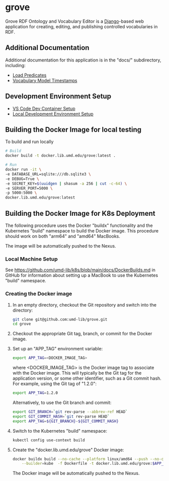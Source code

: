 # grove

Grove RDF Ontology and Vocabulary Editor is a [Django]-based web
application for creating, editing, and publishing controlled vocabularies
in RDF.

## Additional Documentation

Additional documentation for this application is in the "docs/" subdirectory,
including:

* [Load Predicates](docs/load_predicate.md)
* [Vocabulary Model Timestamps](docs/VocabularyModelTimestamps.md)

## Development Environment Setup

* [VS Code Dev Container Setup](docs/DevelopmentEnvironmentVsCode.md)
* [Local Development Environment Setup](docs/DevelopmentEnvironmentLocal.md)

## Building the Docker Image for local testing

To build and run locally

```zsh
# Build
docker build -t docker.lib.umd.edu/grove:latest .

# Run
docker run -it \
-e DATABASE_URL=sqlite:///db.sqlite3 \
-e DEBUG=True \
-e SECRET_KEY=$(uuidgen | shasum -a 256 | cut -c-64) \
-e SERVER_PORT=5000 \
-p 5000:5000 \
docker.lib.umd.edu/grove:latest
```

## Building the Docker Image for K8s Deployment

The following procedure uses the Docker "buildx" functionality and the
Kubernetes "build" namespace to build the Docker image. This procedure should
work on both "arm64" and "amd64" MacBooks.

The image will be automatically pushed to the Nexus.

### Local Machine Setup

See <https://github.com/umd-lib/k8s/blob/main/docs/DockerBuilds.md> in
GitHub for information about setting up a MacBook to use the Kubernetes
"build" namespace.

### Creating the Docker image

1. In an empty directory, checkout the Git repository and switch into the
   directory:

    ```zsh
    git clone git@github.com:umd-lib/grove.git
    cd grove
    ```

2. Checkout the appropriate Git tag, branch, or commit for the Docker image.

3. Set up an "APP_TAG" environment variable:

    ```zsh
    export APP_TAG=<DOCKER_IMAGE_TAG>
    ```

   where \<DOCKER_IMAGE_TAG> is the Docker image tag to associate with the
   Docker image. This will typically be the Git tag for the application version,
   or some other identifier, such as a Git commit hash. For example, using the
   Git tag of "1.2.0":

    ```zsh
    export APP_TAG=1.2.0
    ```

    Alternatively, to use the Git branch and commit:

    ```zsh
    export GIT_BRANCH=`git rev-parse --abbrev-ref HEAD`
    export GIT_COMMIT_HASH=`git rev-parse HEAD`
    export APP_TAG=${GIT_BRANCH}-${GIT_COMMIT_HASH}
    ```

4. Switch to the Kubernetes "build" namespace:

    ```bash
    kubectl config use-context build
    ```

5. Create the "docker.lib.umd.edu/grove" Docker image:

    ```bash
    docker buildx build --no-cache --platform linux/amd64 --push --no-cache \
        --builder=kube  -f Dockerfile -t docker.lib.umd.edu/grove:$APP_TAG .
    ```

   The Docker image will be automatically pushed to the Nexus.

[Django]: https://www.djangoproject.com/
